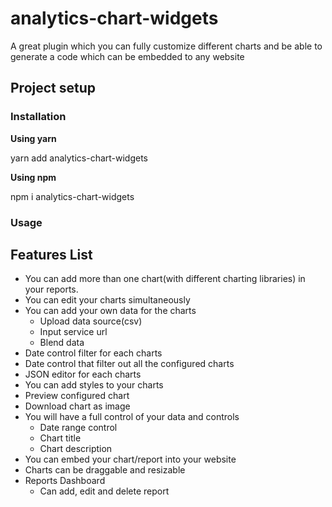 # analytics-chart-widgets

A great plugin which you can fully customize different charts and be able to generate a code which can be embedded to any website

## Project setup

### Installation

**Using yarn**

yarn add analytics-chart-widgets

**Using npm**

npm i analytics-chart-widgets

### Usage

## Features List

- You can add more than one chart(with different charting libraries) in your reports.
- You can edit your charts simultaneously
- You can add your own data for the charts
  - Upload data source(csv)
  - Input service url
  - Blend data
- Date control filter for each charts
- Date control that filter out all the configured charts
- JSON editor for each charts
- You can add styles to your charts
- Preview configured chart
- Download chart as image
- You will have a full control of your data and controls
  - Date range control
  - Chart title
  - Chart description
- You can embed your chart/report into your website
- Charts can be draggable and resizable
- Reports Dashboard
  - Can add, edit and delete report
